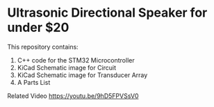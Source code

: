 # Ultrasonic Directional Speaker for under $20

This repository contains:

1. C++ code for the STM32 Microcontroller
2. KiCad Schematic image for Circuit
3. KiCad Schematic image for Transducer Array
4. A Parts List

Related Video https://youtu.be/9hD5FPVSsV0
